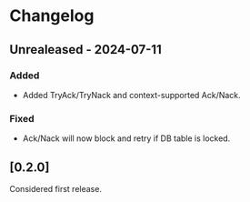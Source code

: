 # Changelog
## Unrealeased - 2024-07-11
### Added
- Added TryAck/TryNack and context-supported Ack/Nack.

### Fixed
- Ack/Nack will now block and retry if DB table is locked.

## [0.2.0]
Considered first release.